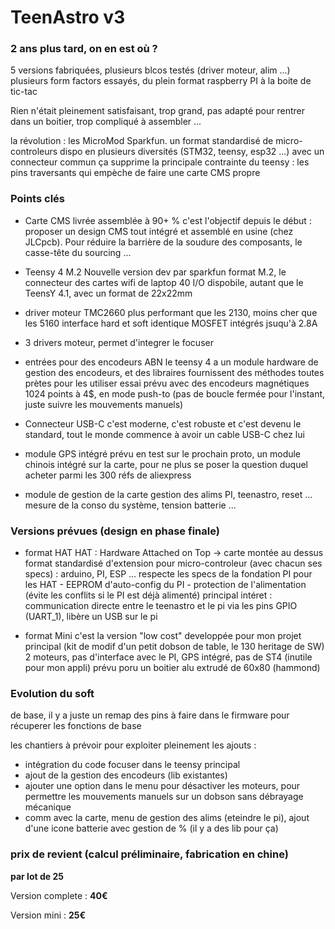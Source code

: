# TeenAstro v3

### 2 ans plus tard, on en est où ?
5 versions fabriquées, plusieurs blcos testés (driver moteur, alim ...)
plusieurs form factors essayés, du plein format raspberry PI à la boite de tic-tac

Rien n'était pleinement satisfaisant, trop grand, pas adapté pour rentrer dans un boitier, trop compliqué à assembler ...

la révolution : les MicroMod Sparkfun. un format standardisé de micro-controleurs dispo en plusieurs diversités (STM32, teensy, esp32 ...) avec un connecteur commun
ça supprime la principale contrainte du teensy : les pins traversants qui empèche de faire une carte CMS propre

### Points clés

- Carte CMS livrée assemblée à 90+ %
	c'est l'objectif depuis le début : proposer un design CMS tout intégré et assemblé en usine (chez JLCpcb). Pour réduire la barrière de la soudure des composants, le casse-tête du sourcing ...

- Teensy 4 M.2
	Nouvelle version dev par sparkfun
	format M.2, le connecteur des cartes wifi de laptop 
	40 I/O dispobile, autant que le TeensY 4.1, avec un format de 22x22mm

- driver moteur TMC2660
	plus performant que les 2130, moins cher que les 5160
	interface hard et soft identique
	MOSFET intégrés jsuqu'à 2.8A

- 3 drivers moteur, permet d'integrer le focuser

- entrées pour des encodeurs ABN
	le teensy 4 a  un module hardware de gestion des encodeurs, et des libraires fournissent des méthodes toutes prètes pour les utiliser
	essai prévu avec des encodeurs magnétiques 1024 points à 4$, en mode push-to (pas de boucle fermée pour l'instant, juste suivre les mouvements manuels)

- Connecteur USB-C
	c'est moderne, c'est robuste et c'est devenu le standard, tout le monde commence à avoir un cable USB-C chez lui

- module GPS intégré
	prévu en test sur le prochain proto, un module chinois intégré sur la carte, pour ne plus se poser la question duquel acheter parmi les 300 réfs de aliexpress

- module de gestion de la carte
	gestion des alims PI, teenastro, reset ...
	mesure de la conso du système, tension batterie ...

### Versions prévues (design en phase finale)

- format HAT
	HAT : Hardware Attached on Top -> carte montée au dessus
	format standardisé d'extension pour micro-controleur (avec chacun ses specs) : arduino, PI, ESP ...
	respecte les specs de la fondation PI pour les HAT
		- EEPROM d'auto-config du PI
		- protection de l'alimentation (évite les conflits si le PI est déjà alimenté)
	principal intéret : communication directe entre le teenastro et le pi via les pins GPIO (UART_1), libère un USB sur le pi

- format Mini
	c'est la version "low cost" developpée pour mon projet principal (kit de modif d'un petit dobson de table, le 130 heritage de SW)
	2 moteurs, pas d'interface avec le PI, GPS intégré, pas de ST4 (inutile pour mon appli)
	prévu poru un boitier alu extrudé de 60x80 (hammond)

### Evolution du soft
de base, il y a juste un remap des pins à faire dans le firmware pour récuperer les fonctions de base

les chantiers à prévoir pour exploiter pleinement les ajouts :

- intégration du code focuser dans le teensy principal
- ajout de la gestion des encodeurs (lib existantes)
- ajouter une option dans le menu pour désactiver les moteurs, pour permettre les mouvements manuels sur un dobson sans débrayage mécanique
- comm avec la carte, menu de gestion des alims (eteindre le pi), ajout d'une icone batterie avec gestion de % (il y a des lib pour ça)


### prix de revient (calcul préliminaire, fabrication en chine)

**par lot de 25**

Version complete : **40€**

Version mini : **25€**
